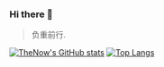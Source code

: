 ### Hi there 👋
> 负重前行.
<!--
**TheNowWJJ/TheNowWJJ** is a ✨ _special_ ✨ repository because its `README.md` (this file) appears on your GitHub profile.

Here are some ideas to get you started:

- 🔭 I’m currently working on ...
- 🌱 I’m currently learning ...
- 👯 I’m looking to collaborate on ...
- 🤔 I’m looking for help with ...
- 💬 Ask me about ...
- 📫 How to reach me: ...
- 😄 Pronouns: ...
- ⚡ Fun fact: ...
-->

[![TheNow's GitHub stats](https://github-readme-stats.vercel.app/api?username=TheNowWJJ)](https://github.com/TheNowWJJ/TheNowWJJ/)
[![Top Langs](https://github-readme-stats.vercel.app/api/top-langs/?username=TheNowWJJ&langs_count=8)](https://github.com/TheNowWJJ/TheNowWJJ/)

